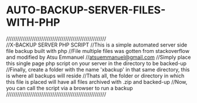 # AUTO-BACKUP-SERVER-FILES-WITH-PHP
//////////////////////////////////////////////////////  
//X-BACKUP SERVER PHP SCRIPT
//This is a simple automated server side file backup built with php
//File multiple files was gotten from stackoverflow and modified by Atsu Emmanuel
//atsuemmanuel@gmail.com 
//Simply place this single page php script on your server in the directory to be backed-up
//Finally, create a folder with the name 'xbackup' in that same directory, this is where all backups will reside
//Thats all, the folder or directory in which this file is placed will have all files archived with .zip and backed-up 
//Now, you can call the script via a browser to run a backup
//////////////////////////////////////////////////////
